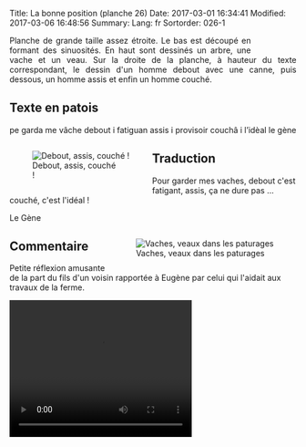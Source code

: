 Title: La bonne position (planche 26)
Date: 2017-03-01 16:34:41
Modified: 2017-03-06 16:48:56
Summary: 
Lang: fr
Sortorder: 026-1


<figure class="image-block" style="float: right;">
  <img alt="" src="{static}/images/planche_26.png">
  <figcaption style="max-width: 191px"></figcaption>
</figure>

<p style="text-align:justify;">Planche de grande taille assez étroite. Le bas est découpé en formant des sinuosités. En haut sont dessinés un arbre, une vache et un veau. Sur la droite de la planche, à hauteur du texte correspondant, le dessin d'un homme debout avec une canne, puis dessous, un homme assis et enfin un homme couché.</p>

## Texte en patois
pe garda me vâche  debout i fatiguan  assis i provisoir  couchâ i  l’idèal     	            le gène

<figure class="image-block" style="float: left;">
  <img alt="Debout, assis, couché !" src="{static}/images/planche_26_detail_dessins_gauche.png">
  <figcaption style="max-width: 153px">Debout, assis, couché !</figcaption>
</figure>

## Traduction
Pour garder mes vaches, debout c'est fatigant, assis, ça ne dure pas ... couché, c'est l'idéal !

Le Gène

<figure class="image-block" style="float: right;">
  <img alt="Vaches, veaux dans les paturages" src="{static}/images/planche_26_dessin_haut.png">
  <figcaption style="max-width: 320px">Vaches, veaux dans les paturages</figcaption>
</figure>

## Commentaire
Petite réflexion amusante de la part du fils d'un voisin rapportée à Eugène par celui qui l'aidait aux travaux de la ferme.

<video width="320" height="240" controls>
  <source src="https://d1njpgd0ygatdn.cloudfront.net/video_26.mp4" type="video/mp4">
</video>
